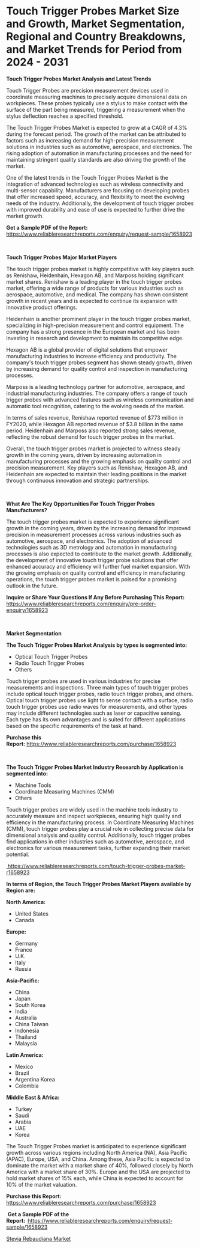 <p><h1>Touch Trigger Probes Market Size and Growth, Market Segmentation, Regional and Country Breakdowns, and Market Trends for Period from 2024 -  2031</h1></p><p><strong>Touch Trigger Probes Market Analysis and Latest Trends</strong></p>
<p><p>Touch Trigger Probes are precision measurement devices used in coordinate measuring machines to precisely acquire dimensional data on workpieces. These probes typically use a stylus to make contact with the surface of the part being measured, triggering a measurement when the stylus deflection reaches a specified threshold.</p><p>The Touch Trigger Probes Market is expected to grow at a CAGR of 4.3% during the forecast period. The growth of the market can be attributed to factors such as increasing demand for high-precision measurement solutions in industries such as automotive, aerospace, and electronics. The rising adoption of automation in manufacturing processes and the need for maintaining stringent quality standards are also driving the growth of the market.</p><p>One of the latest trends in the Touch Trigger Probes Market is the integration of advanced technologies such as wireless connectivity and multi-sensor capability. Manufacturers are focusing on developing probes that offer increased speed, accuracy, and flexibility to meet the evolving needs of the industry. Additionally, the development of touch trigger probes with improved durability and ease of use is expected to further drive the market growth.</p></p>
<p><strong>Get a Sample PDF of the Report:&nbsp;</strong> <a href="https://www.reliableresearchreports.com/enquiry/request-sample/1658923">https://www.reliableresearchreports.com/enquiry/request-sample/1658923</a></p>
<p>&nbsp;</p>
<p><strong>Touch Trigger Probes Major Market Players</strong></p>
<p><p>The touch trigger probes market is highly competitive with key players such as Renishaw, Heidenhain, Hexagon AB, and Marposs holding significant market shares. Renishaw is a leading player in the touch trigger probes market, offering a wide range of products for various industries such as aerospace, automotive, and medical. The company has shown consistent growth in recent years and is expected to continue its expansion with innovative product offerings.</p><p>Heidenhain is another prominent player in the touch trigger probes market, specializing in high-precision measurement and control equipment. The company has a strong presence in the European market and has been investing in research and development to maintain its competitive edge.</p><p>Hexagon AB is a global provider of digital solutions that empower manufacturing industries to increase efficiency and productivity. The company's touch trigger probes segment has shown steady growth, driven by increasing demand for quality control and inspection in manufacturing processes.</p><p>Marposs is a leading technology partner for automotive, aerospace, and industrial manufacturing industries. The company offers a range of touch trigger probes with advanced features such as wireless communication and automatic tool recognition, catering to the evolving needs of the market.</p><p>In terms of sales revenue, Renishaw reported revenue of $773 million in FY2020, while Hexagon AB reported revenue of $3.8 billion in the same period. Heidenhain and Marposs also reported strong sales revenue, reflecting the robust demand for touch trigger probes in the market.</p><p>Overall, the touch trigger probes market is projected to witness steady growth in the coming years, driven by increasing automation in manufacturing processes and the growing emphasis on quality control and precision measurement. Key players such as Renishaw, Hexagon AB, and Heidenhain are expected to maintain their leading positions in the market through continuous innovation and strategic partnerships.</p></p>
<p>&nbsp;</p>
<p><strong>What Are The Key Opportunities For Touch Trigger Probes Manufacturers?</strong></p>
<p><p>The touch trigger probes market is expected to experience significant growth in the coming years, driven by the increasing demand for improved precision in measurement processes across various industries such as automotive, aerospace, and electronics. The adoption of advanced technologies such as 3D metrology and automation in manufacturing processes is also expected to contribute to the market growth. Additionally, the development of innovative touch trigger probe solutions that offer enhanced accuracy and efficiency will further fuel market expansion. With the growing emphasis on quality control and efficiency in manufacturing operations, the touch trigger probes market is poised for a promising outlook in the future.</p></p>
<p><strong>Inquire or Share Your Questions If Any Before Purchasing This Report:</strong> <a href="https://www.reliableresearchreports.com/enquiry/pre-order-enquiry/1658923">https://www.reliableresearchreports.com/enquiry/pre-order-enquiry/1658923</a></p>
<p>&nbsp;</p>
<p><strong>Market Segmentation</strong></p>
<p><strong>The Touch Trigger Probes Market Analysis by types is segmented into:</strong></p>
<p><ul><li>Optical Touch Trigger Probes</li><li>Radio Touch Trigger Probes</li><li>Others</li></ul></p>
<p><p>Touch trigger probes are used in various industries for precise measurements and inspections. Three main types of touch trigger probes include optical touch trigger probes, radio touch trigger probes, and others. Optical touch trigger probes use light to sense contact with a surface, radio touch trigger probes use radio waves for measurements, and other types may include different technologies such as laser or capacitive sensing. Each type has its own advantages and is suited for different applications based on the specific requirements of the task at hand.</p></p>
<p><strong>Purchase this Report:&nbsp;</strong><a href="https://www.reliableresearchreports.com/purchase/1658923">https://www.reliableresearchreports.com/purchase/1658923</a></p>
<p>&nbsp;</p>
<p><strong>The Touch Trigger Probes Market Industry Research by Application is segmented into:</strong></p>
<p><ul><li>Machine Tools</li><li>Coordinate Measuring Machines (CMM)</li><li>Others</li></ul></p>
<p><p>Touch trigger probes are widely used in the machine tools industry to accurately measure and inspect workpieces, ensuring high quality and efficiency in the manufacturing process. In Coordinate Measuring Machines (CMM), touch trigger probes play a crucial role in collecting precise data for dimensional analysis and quality control. Additionally, touch trigger probes find applications in other industries such as automotive, aerospace, and electronics for various measurement tasks, further expanding their market potential.</p></p>
<p><a href="https://www.reliableresearchreports.com/touch-trigger-probes-market-r1658923">&nbsp;https://www.reliableresearchreports.com/touch-trigger-probes-market-r1658923</a></p>
<p><strong>In terms of Region, the Touch Trigger Probes Market Players available by Region are:</strong></p>
<p>
    <p> <strong> North America: </strong>
        <ul>
            <li>United States</li>
            <li>Canada</li>
        </ul>
        </p> 
    <p> <strong> Europe: </strong>
        <ul>
            <li>Germany</li>
            <li>France</li>
            <li>U.K.</li>
            <li>Italy</li>
            <li>Russia</li>
        </ul>
        </p> 
    <p> <strong> Asia-Pacific: </strong>
        <ul>
            <li>China</li>
            <li>Japan</li>
            <li>South Korea</li>
            <li>India</li>
            <li>Australia</li>
            <li>China Taiwan</li>
            <li>Indonesia</li>
            <li>Thailand</li>
            <li>Malaysia</li>
        </ul>
        </p> 
    <p> <strong> Latin America: </strong>
        <ul>
            <li>Mexico</li>
            <li>Brazil</li>
            <li>Argentina Korea</li>
            <li>Colombia</li>
        </ul>
        </p> 
    <p> <strong> Middle East & Africa: </strong>
        <ul>
            <li>Turkey</li>
            <li>Saudi</li>
            <li>Arabia</li>
            <li>UAE</li>
            <li>Korea</li>
        </ul>
    </p>
    </p>
<p><p>The Touch Trigger Probes market is anticipated to experience significant growth across various regions including North America (NA), Asia Pacific (APAC), Europe, USA, and China. Among these, Asia Pacific is expected to dominate the market with a market share of 40%, followed closely by North America with a market share of 30%. Europe and the USA are projected to hold market shares of 15% each, while China is expected to account for 10% of the market valuation.</p></p>
<p><strong>Purchase this Report: </strong><a href="https://www.reliableresearchreports.com/purchase/1658923">https://www.reliableresearchreports.com/purchase/1658923</a></p>
<p>&nbsp;<strong>Get a Sample PDF of the Report:&nbsp;&nbsp;</strong><a href="https://www.reliableresearchreports.com/enquiry/request-sample/1658923">https://www.reliableresearchreports.com/enquiry/request-sample/1658923</a></p>
<p><strong></strong></p>
<p><p><a href="https://github.com/qdaxyrhp12/Market-Research-Report-List-1/blob/main/stevia-rebaudiana-market.md">Stevia Rebaudiana Market</a></p></p>